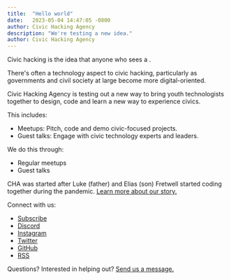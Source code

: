 ```yaml
---
title:  "Hello world"
date:   2023-05-04 14:47:05 -0800
author: Civic Hacking Agency
description: "We're testing a new idea."
author: Civic Hacking Agency
---
```


Civic hacking is the idea that anyone who sees a .

There's often a technology aspect to civic hacking, particularly as governments and civil society at large become more digital-oriented.

Civic Hacking Agency is testing out a new way to bring youth technologists together to design, code and learn a new way to experience civics.

This includes:

* Meetups: Pitch, code and demo civic-focused projects.
* Guest talks: Engage with civic technology experts and leaders. 

We do this through:

* Regular meetups
* Guest talks

CHA was started after Luke (father) and Elias (son) Fretwell started coding together during the pandemic. [Learn more about our story.](https://www.govtech.com/civic/a-young-civic-hacker-could-be-the-next-generation-of-gov-tech)

Connect with us:

* [Subscribe](https://mailchi.mp/754e6f656770/civic-hacking-agency-newsletter)
* [Discord](https://discord.gg/jWRn4tKgK8)
* [Instagram](https://www.instagram.com/civichackingagency/)
* [Twitter](https://twitter.com/Civic_Hacking)
* [GitHub](https://github.com/civichackingagency/)
* [RSS](https://civichackingagency.org/feed.xml)

Questions? Interested in helping out? [Send us a message.](https://docs.civichackingagency.org/contact/)

